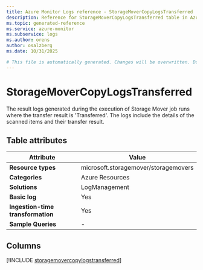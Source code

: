 ```yaml
---
title: Azure Monitor Logs reference - StorageMoverCopyLogsTransferred
description: Reference for StorageMoverCopyLogsTransferred table in Azure Monitor Logs.
ms.topic: generated-reference
ms.service: azure-monitor
ms.subservice: logs
ms.author: orens
author: osalzberg
ms.date: 10/31/2025

# This file is automatically generated. Changes will be overwritten. Do not change this file directly.
---
```


# StorageMoverCopyLogsTransferred

The result logs generated during the execution of Storage Mover job runs where the transfer result is 'Transferred'. The logs include the details of the scanned items and their transfer result.


## Table attributes

|Attribute|Value|
|---|---|
|**Resource types**|microsoft.storagemover/storagemovers|
|**Categories**|Azure Resources|
|**Solutions**| LogManagement|
|**Basic log**|Yes|
|**Ingestion-time transformation**|Yes|
|**Sample Queries**|-|



## Columns
  
[!INCLUDE [storagemovercopylogstransferred](~/reusable-content/ce-skilling/azure/includes/azure-monitor/reference/tables/storagemovercopylogstransferred-include.md)]
